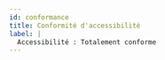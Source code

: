 ```yaml
---
id: conformance
title: Conformité d'accessibilité
label: | 
  Accessibilité : Totalement conforme
---
```

